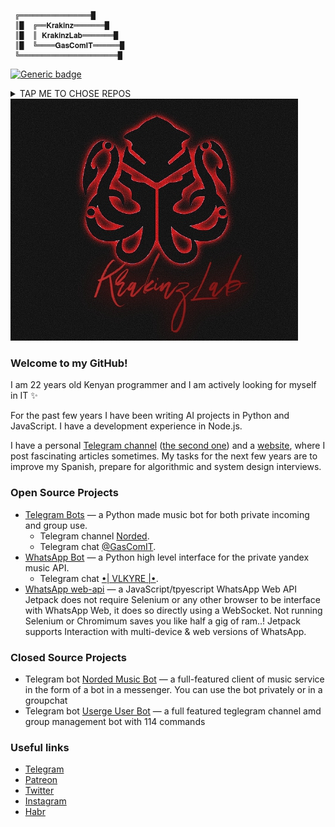 ````
 ╔════════════════█
 ║█  ╔══𝐊𝐫𝐚𝐤𝐢𝐧𝐳═══════█   
 ║█  ║ 𝐊𝐫𝐚𝐤𝐢𝐧𝐳𝐋𝐚𝐛═══════█   
 ║█  ╚════𝐆𝐚𝐬𝐂𝐨𝐦𝐈𝐓══════█ 
 ╚══════════════════════█                                                   
````
[![Generic badge](https://img.shields.io/badge/Index_of-Repositories-blue.svg)](https://github.com/krakinz?tab=repositories)


<details><summary>TAP ME TO CHOSE REPOS</summary>
<p>

#### Yes, even hidden code blocks!

```python
print("hello there, this is Krankinz")
```
- [Norded](link.com) <br>
- [Vlkyre](link.com) <br>
- [Sasuke](link.com) <br>
- [Pyrogram session maker](link.com) <br>
- [Telegram Music Bot](link.com) <br>
- [Multibord](link.com) <br>
- [Userge](link.com) <br>
- [Repo](link.com) <br>
- [Repo](link.com) <br>
- [Repo](link.com)


</p>
</details>

<img src="/images/87024922_1.png">


<!--- Krakinz ©2022 --->
### Welcome to my GitHub!

I am 22 years old Kenyan programmer and I am actively looking for myself in IT ✨

For the past few years I have been writing AI projects in Python and JavaScript. I have a development experience in Node.js.

I have a personal [Telegram channel](https://t.me/KrakinzC) ([the second one](https://t.me/hypevoidsoul)) and a [website](https://krakinz.repl.co/), where I post fascinating articles sometimes. My tasks for the next few years are to improve my Spanish, prepare for algorithmic and system design interviews.

### Open Source Projects

- [Telegram Bots](https://github.com/krakinz/Norded) — a Python made music bot for both private incoming and group use.
  - Telegram channel [Norded](https://t.me/hypevoidsouls).
  - Telegram chat [@GasComIT](https://t.me/gascomit).
- [WhatsApp Bot](https://github.com/krakinz/Vlkyre) — a Python high level interface for the private yandex music API.
  - Telegram chat [•| VLKYRE |•](https://chat.whatsapp.com/F7P1kIbPiQHIjmD4DgVWDF).
- [WhatsApp web-api](https://github.com/gascomit/jetpack) — a JavaScript/tpyescript WhatsApp Web API Jetpack does not require Selenium or any other browser to be interface with WhatsApp Web, it does so directly using a WebSocket. Not running Selenium or Chromimum saves you like half a gig of ram..! Jetpack supports Interaction with multi-device & web versions of WhatsApp.
 

### Closed Source Projects

- Telegram bot [Norded Music Bot](https://t.me/ai40bot) — a full-featured client of music service in the form of a bot in a messenger. You can use the bot privately or in a groupchat
- Telegram bot [Userge User Bot](https://t.me/therubbybot) — a full featured teglegram channel amd group management bot with 114 commands

### Useful links

- [Telegram](https://t.me/qtell)
- [Patreon](https://www.patreon.com/)
- [Twitter](https://twitter.com/gascomit)
- [Instagram](https://www.instagram.com/roycebobelwillie/)
- [Habr](https://habr.com/ru/users/)
